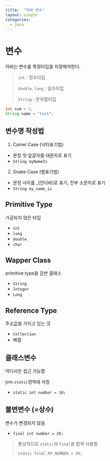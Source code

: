 ```yaml
---
title:  "자바 변수"
layout: single
categories:
  - java
---
```


# 변수
자바는 변수를 특정타입을 지정해야한다.
> `int` : 정수타입
> 
> `double`, `long` : 실수타입
>
> `String` : 문자열타입

```java
int sum = 1;
String name = "test";
```

## 변수명 작성법
1. Camel Case (낙타표기법)
- 문장 첫 앞글자를 대문자로 표기
- `String myNameIs`
2. Snake Case (뱀표기법)
- 문장 사이를 _(언더바)로 표기, 전부 소문자로 표기
- `String my_name_is`


## Primitive Type
가공되지 않은 타입
- `int`
- `long`
- `double`
- `char`

## Wapper Class
primitive type을 감싼 클래스
- `String`
- `Integer`
- `Long`

## Reference Type
주소값을 가지고 있는 것
- `Collection`
- 배열

## 클래스변수
어디서든 접근 가능함

jvm `static`영역에 저장
- `static int number = 10;`

## 불변변수 (=상수) 
변수가 변경되지 않음
- `final int number = 20;`

> 통상적으로 `static`과 `final`을 합쳐 사용함
>
> `static final MY_NUMBER = 30;`











